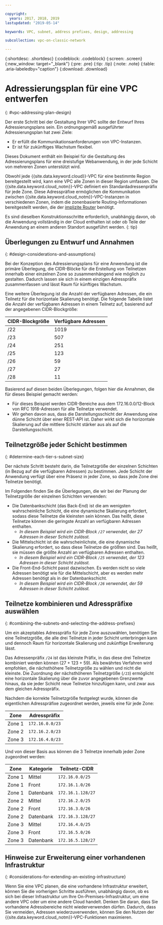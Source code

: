 ```yaml
---

copyright:
  years: 2017, 2018, 2019
lastupdated: "2019-05-14"

keywords: VPC, subnet, address prefixes, design, addressing

subcollection: vpc-on-classic-network

---
```


{:shortdesc: .shortdesc}
{:codeblock: .codeblock}
{:screen: .screen}
{:new_window: target="_blank"}
{:pre: .pre}
{:tip: .tip}
{:note: .note}
{:table: .aria-labeledby="caption"}
{:download: .download}


# Adressierungsplan für eine VPC entwerfen 
{: #vpc-addressing-plan-design}

Der erste Schritt bei der Gestaltung Ihrer VPC sollte der Entwurf Ihres Adressierungsplans sein. Ein ordnungsgemäß ausgeführter Adressierungsplan hat zwei Ziele:

* Er erfüllt die Kommunikationsanforderungen von VPC-Instanzen.
* Er ist für zukünftiges Wachstum flexibel. 

Dieses Dokument enthält ein Beispiel für die Gestaltung des Adressierungsplans für eine dreistufige Webanwendung, in der jede Schicht von mehreren Zonen unterstützt wird.

Obwohl jede {{site.data.keyword.cloud}}-VPC für eine bestimmte Region bereitgestellt wird, kann eine VPC alle Zonen in dieser Region umfassen. Die {{site.data.keyword.cloud_notm}}-VPC definiert ein Standardadressenpräfix für jede Zone. Diese Adresspräfixe ermöglichen die Kommunikation zwischen {{site.data.keyword.cloud_notm}}-VPC-Instanzen in verschiedenen Zonen, indem die zonenbasierte Routing-Informationen bereitgestellt werden, die der [implizite Router](/docs/vpc-on-classic?topic=vpc-on-classic-vpc-glossary#implicit-router) benötigt.

Es sind dieselben Konstruktionsschritte erforderlich, unabhängig davon, ob die Anwendung vollständig in der Cloud enthalten ist oder ob Teile der Anwendung an einem anderen Standort ausgeführt werden.
{: tip}

## Überlegungen zu Entwurf und Annahmen
{: #design-considerations-and-assumptions}

Bei der Konzeption des Adressierungsplans für eine Anwendung ist die primäre Überlegung, die CIDR-Blöcke für die Erstellung von Teilnetzen innerhalb einer einzelnen Zone so zusammenhängend wie möglich zu gestalten. Dadurch lassen sie sich in einem einzigen Adresspräfix zusammenfassen und lässt Raum für künftiges Wachstum.

Eine weitere Überlegung ist die Anzahl der verfügbaren Adressen, die ein Teilnetz für die horizontale Skalierung benötigt. Die folgende Tabelle listet die Anzahl der verfügbaren Adressen in einem Teilnetz auf, basierend auf der angegebenen CIDR-Blockgröße:

| CIDR-Blockgröße | Verfügbare Adressen |
| --------------- | ------------------- |
|      /22        |        1019         |
|      /23        |         507         |
|      /24        |         251         |
|      /25        |         123         |
|      /26        |          59         |
|      /27        |          27         |
|      /28        |          11         |

Basierend auf diesen beiden Überlegungen, folgen hier die Annahmen, die für dieses Beispiel gemacht werden:

* Für dieses Beispiel werden CIDR-Bereiche aus dem 172.16.0.0/12-Block von RFC 1918-Adressen für alle Teilnetze verwendet.
* Wir gehen davon aus, dass die Darstellungsschicht der Anwendung eine dünne Schicht über einer REST-API ist. Daher wirkt sich die horizontale Skalierung auf die mittlere Schicht stärker aus als auf die Darstellungsschicht.

## Teilnetzgröße jeder Schicht bestimmen
{: #determine-each-tier-s-subnet-size}

Der nächste Schritt besteht darin, die Teilnetzgröße der einzelnen Schichten (in Bezug auf die verfügbaren Adressen) zu bestimmen. Jede Schicht der Anwendung verfügt über eine Präsenz in jeder Zone, so dass jede Zone drei Teilnetze benötigt. 

Im Folgenden finden Sie die Überlegungen, die wir bei der Planung der Teilnetzgröße der einzelnen Schichten verwenden:

* Die Datenbankschicht (das Back-End) ist die am wenigsten wahrscheinliche Schicht, die eine dynamische Skalierung erfordert, sodass diese Teilnetze die kleinsten sein können. Das heißt, diese Teilnetze können die geringste Anzahl an verfügbaren Adressen enthalten. 
    * _In diesem Beispiel wird ein CIDR-Block `/27` verwendet, der 27 Adressen in dieser Schicht zulässt._
* Die Mittelschicht ist die wahrscheinlichste, die eine dynamische Skalierung erfordert, so dass diese Teilnetze die größten sind. Das heißt, sie müssen die größte Anzahl an verfügbaren Adressen enthalten. 
    * _In diesem Beispiel wird ein CIDR-Block `/25` verwendet, der 123 Adressen in dieser Schicht zulässt._
* Die Front-End-Schicht passt dazwischen. Es werden nicht so viele Adressen benötigt wie für die Mittelschicht, aber es werden mehr Adressen benötigt als in der Datenbankschicht. 
    * _In diesem Beispiel wird ein CIDR-Block `/26` verwendet, der 59 Adressen in dieser Schicht zulässt._

## Teilnetze kombinieren und Adresspräfixe auswählen
{: #combining-the-subnets-and-selecting-the-address-prefixes}

Um ein akzeptables Adresspräfix für jede Zone auszuwählen, benötigen Sie eine Teilnetzgröße, die alle drei Teilnetze in jeder Schicht unterbringen kann und dennoch Raum für horizontale Skalierung und zukünftige Erweiterung lässt. 

Das Adressenpräfix `/24` ist das kleinste Präfix, in das diese drei Teilnetze kombiniert werden können (27 + 123 + 59). Als bewährtes Verfahren wird empfohlen, die nächsthöhere Teilnetzgröße zu wählen und nicht die kleinste. Die Zuordnung der nächsthöheren Teilnetzgröße (`/23`) ermöglicht eine horizontale Skalierung über die zuvor angegebenen Grenzwerte hinaus, da sie jeder Schicht neue Teilnetze hinzufügen kann, und zwar aus dem gleichen Adresspräfix.

Nachdem die korrekte Teilnetzgröße festgelegt wurde, können die eigentlichen Adresspräfixe zugeordnet werden, jeweils eine für jede Zone:

|  Zone  | Adresspräfix  |
| ------ | --------------- |
| Zone 1 | `172.16.0.0/23` |
| Zone 2 | `172.16.2.0/23` |
| Zone 3 | `172.16.4.0/23` |

Und von dieser Basis aus können die 3 Teilnetze innerhalb jeder Zone zugeordnet werden:

|  Zone  | Kategorie  |    Teilnetz-CIDR    |
| ------ | -------- | ----------------- |
| Zone 1 |  Mittel  |  `172.16.0.0/25`  |
| Zone 1 |  Front   |  `172.16.1.0/26`  |
| Zone 1 | Datenbank | `172.16.1.128/27` |
| Zone 2 |  Mittel  |  `172.16.2.0/25`  |
| Zone 2 |  Front   |  `172.16.3.0/26`  |
| Zone 2 | Datenbank | `172.16.3.128/27` |
| Zone 3 |  Mittel  |  `172.16.4.0/25`  |
| Zone 3 |  Front   |  `172.16.5.0/26`  |
| Zone 3 | Datenbank | `172.16.5.128/27` |

## Hinweise zur Erweiterung einer vorhandenen Infrastruktur
{: #considerations-for-extending-an-existing-infrastructure}

Wenn Sie eine VPC planen, die eine vorhandene Infrastruktur erweitert, können Sie die vorherigen Schritte ausführen, unabhängig davon, ob es sich bei dieser Infrastruktur um Ihre On-Premises-Infrastruktur, um eine andere VPC oder um eine andere Cloud handelt. Denken Sie daran, dass Sie vorhandene Adressbereiche nicht wiederverwenden dürfen. Dadurch, dass Sie vermeiden, Adressen wiederzuverwenden, können Sie den Nutzen der {{site.data.keyword.cloud_notm}}-VPC-Funktionen maximieren.
